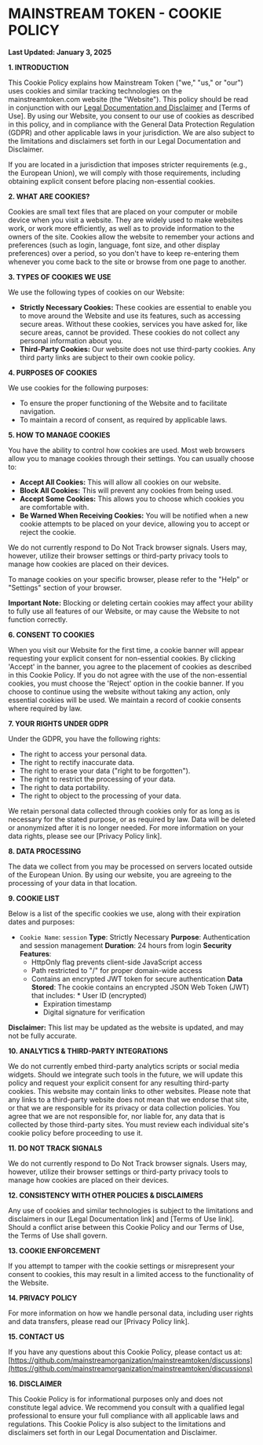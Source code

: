 # MAINSTREAM TOKEN - COOKIE POLICY
**Last Updated: January 3, 2025**

**1. INTRODUCTION**

This Cookie Policy explains how Mainstream Token ("we," "us," or "our") uses cookies and similar tracking technologies on the mainstreamtoken.com website (the "Website"). This policy should be read in conjunction with our [Legal Documentation and Disclaimer](https://mainstreamtoken.com/legal) and [Terms of Use]. By using our Website, you consent to our use of cookies as described in this policy, and in compliance with the General Data Protection Regulation (GDPR) and other applicable laws in your jurisdiction. We are also subject to the limitations and disclaimers set forth in our Legal Documentation and Disclaimer.

If you are located in a jurisdiction that imposes stricter requirements (e.g., the European Union), we will comply with those requirements, including obtaining explicit consent before placing non-essential cookies.

**2. WHAT ARE COOKIES?**

Cookies are small text files that are placed on your computer or mobile device when you visit a website. They are widely used to make websites work, or work more efficiently, as well as to provide information to the owners of the site. Cookies allow the website to remember your actions and preferences (such as login, language, font size, and other display preferences) over a period, so you don't have to keep re-entering them whenever you come back to the site or browse from one page to another.

**3. TYPES OF COOKIES WE USE**

We use the following types of cookies on our Website:

*   **Strictly Necessary Cookies:** These cookies are essential to enable you to move around the Website and use its features, such as accessing secure areas. Without these cookies, services you have asked for, like secure areas, cannot be provided. These cookies do not collect any personal information about you.
*  **Third-Party Cookies:** Our website does not use third-party cookies. Any third party links are subject to their own cookie policy.

**4. PURPOSES OF COOKIES**

We use cookies for the following purposes:

*   To ensure the proper functioning of the Website and to facilitate navigation.
*   To maintain a record of consent, as required by applicable laws.

**5. HOW TO MANAGE COOKIES**

You have the ability to control how cookies are used. Most web browsers allow you to manage cookies through their settings. You can usually choose to:

*   **Accept All Cookies:** This will allow all cookies on our website.
*   **Block All Cookies:** This will prevent any cookies from being used.
*   **Accept Some Cookies:** This allows you to choose which cookies you are comfortable with.
*   **Be Warned When Receiving Cookies:** You will be notified when a new cookie attempts to be placed on your device, allowing you to accept or reject the cookie.

We do not currently respond to Do Not Track browser signals. Users may, however, utilize their browser settings or third-party privacy tools to manage how cookies are placed on their devices.

To manage cookies on your specific browser, please refer to the "Help" or "Settings" section of your browser.

**Important Note:** Blocking or deleting certain cookies may affect your ability to fully use all features of our Website, or may cause the Website to not function correctly.

**6. CONSENT TO COOKIES**

When you visit our Website for the first time, a cookie banner will appear requesting your explicit consent for non-essential cookies. By clicking 'Accept' in the banner, you agree to the placement of cookies as described in this Cookie Policy. If you do not agree with the use of the non-essential cookies, you must choose the 'Reject' option in the cookie banner. If you choose to continue using the website without taking any action, only essential cookies will be used. We maintain a record of cookie consents where required by law.

**7. YOUR RIGHTS UNDER GDPR**

Under the GDPR, you have the following rights:
*   The right to access your personal data.
*   The right to rectify inaccurate data.
*   The right to erase your data ("right to be forgotten").
*   The right to restrict the processing of your data.
*   The right to data portability.
*   The right to object to the processing of your data.

We retain personal data collected through cookies only for as long as is necessary for the stated purpose, or as required by law. Data will be deleted or anonymized after it is no longer needed. For more information on your data rights, please see our [Privacy Policy link].

**8. DATA PROCESSING**

The data we collect from you may be processed on servers located outside of the European Union. By using our website, you are agreeing to the processing of your data in that location.

**9. COOKIE LIST**

Below is a list of the specific cookies we use, along with their expiration dates and purposes:

*   `Cookie Name`: `session`
    **Type**: Strictly Necessary
    **Purpose**: Authentication and session management
    **Duration**: 24 hours from login
    **Security Features**:
     *  HttpOnly flag prevents client-side JavaScript access
     *   Path restricted to "/" for proper domain-wide access
     *   Contains an encrypted JWT token for secure authentication
    **Data Stored**: The cookie contains an encrypted JSON Web Token (JWT) that includes:
        *  User ID (encrypted)
         * Expiration timestamp
         * Digital signature for verification

   **Disclaimer:** This list may be updated as the website is updated, and may not be fully accurate.

**10. ANALYTICS & THIRD-PARTY INTEGRATIONS**

We do not currently embed third-party analytics scripts or social media widgets. Should we integrate such tools in the future, we will update this policy and request your explicit consent for any resulting third-party cookies.
This website may contain links to other websites. Please note that any links to a third-party website does not mean that we endorse that site, or that we are responsible for its privacy or data collection policies. You agree that we are not responsible for, nor liable for, any data that is collected by those third-party sites. You must review each individual site's cookie policy before proceeding to use it.

**11. DO NOT TRACK SIGNALS**

We do not currently respond to Do Not Track browser signals. Users may, however, utilize their browser settings or third-party privacy tools to manage how cookies are placed on their devices.

**12. CONSISTENCY WITH OTHER POLICIES & DISCLAIMERS**

Any use of cookies and similar technologies is subject to the limitations and disclaimers in our [Legal Documentation link] and [Terms of Use link]. Should a conflict arise between this Cookie Policy and our Terms of Use, the Terms of Use shall govern.

**13. COOKIE ENFORCEMENT**

If you attempt to tamper with the cookie settings or misrepresent your consent to cookies, this may result in a limited access to the functionality of the Website.

**14. PRIVACY POLICY**

For more information on how we handle personal data, including user rights and data transfers, please read our [Privacy Policy link].

**15. CONTACT US**

If you have any questions about this Cookie Policy, please contact us at:
[https://github.com/mainstreamorganization/mainstreamtoken/discussions](https://github.com/mainstreamorganization/mainstreamtoken/discussions)

**16. DISCLAIMER**

This Cookie Policy is for informational purposes only and does not constitute legal advice. We recommend you consult with a qualified legal professional to ensure your full compliance with all applicable laws and regulations. This Cookie Policy is also subject to the limitations and disclaimers set forth in our Legal Documentation and Disclaimer.
